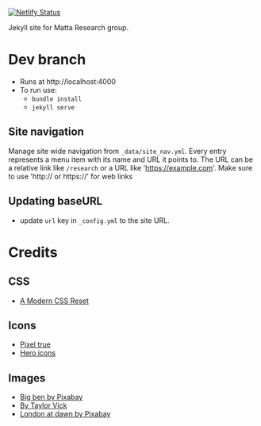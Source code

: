 [![Netlify Status](https://api.netlify.com/api/v1/badges/8c17197c-9282-49f1-a779-d0409b3da2c6/deploy-status)](https://app.netlify.com/sites/flamboyant-darwin-3ada19/deploys)

Jekyll site for Matta Research group.

# Dev branch

- Runs at http://localhost:4000
- To run use:
  - `bundle install`
  - `jekyll serve`

## Site navigation

Manage site wide navigation from `_data/site_nav.yml`. Every entry represents a menu item with its name and URL it points to. The URL can be a relative link like `/research` or a URL like 'https://example.com'. Make sure to use 'http:// or https://' for web links

## Updating baseURL

- update `url` key in `_config.yml` to the site URL.

# Credits

## CSS

- [A Modern CSS Reset](https://piccalil.li/blog/a-modern-css-reset/)

## Icons

- [Pixel true](https://www.pixeltrue.com/free-packs/minimalistic-illustrations)
- [Hero icons](https://heroicons.dev)

## Images

- [Big ben by Pixabay](https://www.pexels.com/photo/big-ben-bridge-castle-city-460672/)
- [By Taylor Vick](https://unsplash.com/photos/M5tzZtFCOfs)
- [London at dawn by Pixabay](https://www.pexels.com/photo/architecture-bay-boats-bridge-372470/)
